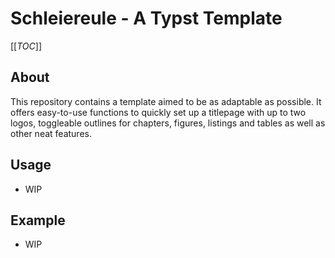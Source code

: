 # Schleiereule - A Typst Template

[[_TOC_]]

## About

This repository contains a template aimed to be as adaptable as possible.
It offers easy-to-use functions to quickly set up a titlepage with up to two logos, toggleable outlines for chapters,
figures, listings and tables as well as other neat features.

## Usage

- WIP

## Example

- WIP
